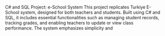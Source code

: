C# and SQL Project: e-School System
This project replicates Turkiye E-School system, designed for both teachers and students. Built using C# and SQL, it includes essential functionalities such as managing student records, tracking grades, and enabling teachers to update or view class performance. The system emphasizes simplicity and 
